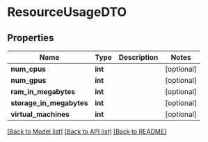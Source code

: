 # ResourceUsageDTO

## Properties
Name | Type | Description | Notes
------------ | ------------- | ------------- | -------------
**num_cpus** | **int** |  | [optional] 
**num_gpus** | **int** |  | [optional] 
**ram_in_megabytes** | **int** |  | [optional] 
**storage_in_megabytes** | **int** |  | [optional] 
**virtual_machines** | **int** |  | [optional] 

[[Back to Model list]](../README.md#documentation-for-models) [[Back to API list]](../README.md#documentation-for-api-endpoints) [[Back to README]](../README.md)


